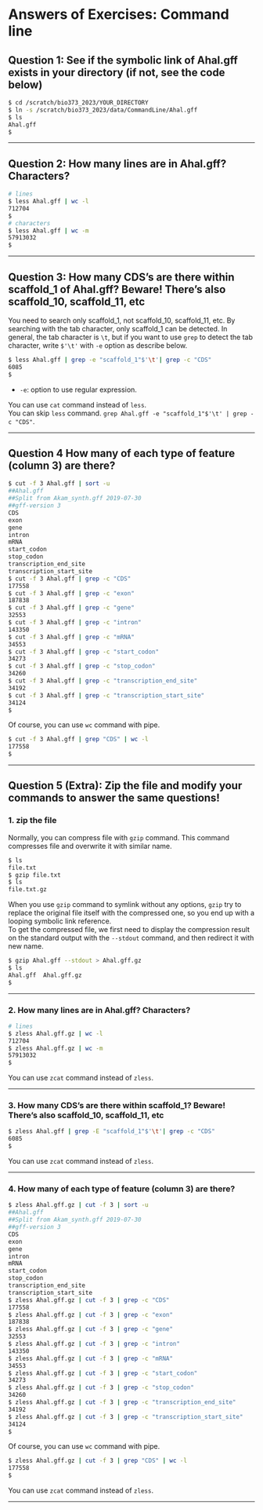 # Answers of Exercises: Command line

## Question 1: See if the symbolic link of Ahal.gff exists in your directory (if not, see the code below)

```bash
$ cd /scratch/bio373_2023/YOUR_DIRECTORY
$ ln -s /scratch/bio373_2023/data/CommandLine/Ahal.gff
$ ls
Ahal.gff
$
```

* * *

## Question 2: How many lines are in Ahal.gff? Characters?

```bash
# lines
$ less Ahal.gff | wc -l
712704
$
# characters
$ less Ahal.gff | wc -m
57913032
$
```

* * *

## Question 3: How many CDS’s are there within scaffold_1 of Ahal.gff? Beware! There’s also scaffold_10, scaffold_11, etc

You need to search only scaffold_1, not scaffold_10, scaffold_11, etc. By searching with the tab character, only scaffold_1 can be detected. In general, the tab character is `\t`, but if you want to use `grep` to detect the tab character, write `$'\t'` with `-e` option as describe below.

```bash
$ less Ahal.gff | grep -e "scaffold_1"$'\t'| grep -c "CDS"
6085
$
```

- `-e`: option to use regular expression.

You can use `cat` command instead of `less`.  
You can skip `less` command. `grep Ahal.gff -e "scaffold_1"$'\t' | grep -c "CDS"`.

* * *

## Question 4 How many of each type of feature (column 3) are there?

```bash
$ cut -f 3 Ahal.gff | sort -u 
##Ahal.gff
##Split from Akam_synth.gff 2019-07-30
##gff-version 3
CDS
exon
gene
intron
mRNA
start_codon
stop_codon
transcription_end_site
transcription_start_site
$ cut -f 3 Ahal.gff | grep -c "CDS"
177558
$ cut -f 3 Ahal.gff | grep -c "exon"
187838
$ cut -f 3 Ahal.gff | grep -c "gene"
32553
$ cut -f 3 Ahal.gff | grep -c "intron"
143350
$ cut -f 3 Ahal.gff | grep -c "mRNA"
34553
$ cut -f 3 Ahal.gff | grep -c "start_codon"
34273
$ cut -f 3 Ahal.gff | grep -c "stop_codon"
34260
$ cut -f 3 Ahal.gff | grep -c "transcription_end_site"
34192
$ cut -f 3 Ahal.gff | grep -c "transcription_start_site"
34124
$
```

Of course, you can use `wc` command with pipe.

```bash
$ cut -f 3 Ahal.gff | grep "CDS" | wc -l
177558
$ 
```

* * *


## Question 5 (Extra): Zip the file and modify your commands to answer the same questions!

### 1. zip the file

   Normally, you can compress file with `gzip` command. This command compresses file and overwrite it with similar name.  

```bash
$ ls
file.txt
$ gzip file.txt
$ ls
file.txt.gz
```

   When you use `gzip` command to symlink without any options, `gzip` try to replace the original file itself with the compressed one, so you end up with a looping symbolic link reference.  
   To get the compressed file, we first need to display the compression result on the standard output with the `--stdout` command, and then redirect it with new name.

```bash
$ gzip Ahal.gff --stdout > Ahal.gff.gz
$ ls
Ahal.gff  Ahal.gff.gz
$
```

* * *

### 2. How many lines are in Ahal.gff? Characters?

```bash
# lines
$ zless Ahal.gff.gz | wc -l
712704
$ zless Ahal.gff.gz | wc -m
57913032
$
```

You can use `zcat` command instead of `zless`.

* * *

### 3. How many CDS’s are there within scaffold_1? Beware! There’s also scaffold_10, scaffold_11, etc

```bash
$ zless Ahal.gff | grep -E "scaffold_1"$'\t'| grep -c "CDS"
6085
$
```

You can use `zcat` command instead of `zless`.

* * *

### 4. How many of each type of feature (column 3) are there?

```bash
$ zless Ahal.gff.gz | cut -f 3 | sort -u 
##Ahal.gff
##Split from Akam_synth.gff 2019-07-30
##gff-version 3
CDS
exon
gene
intron
mRNA
start_codon
stop_codon
transcription_end_site
transcription_start_site
$ zless Ahal.gff.gz | cut -f 3 | grep -c "CDS"
177558
$ zless Ahal.gff.gz | cut -f 3 | grep -c "exon"
187838
$ zless Ahal.gff.gz | cut -f 3 | grep -c "gene"
32553
$ zless Ahal.gff.gz | cut -f 3 | grep -c "intron"
143350
$ zless Ahal.gff.gz | cut -f 3 | grep -c "mRNA"
34553
$ zless Ahal.gff.gz | cut -f 3 | grep -c "start_codon"
34273
$ zless Ahal.gff.gz | cut -f 3 | grep -c "stop_codon"
34260
$ zless Ahal.gff.gz | cut -f 3 | grep -c "transcription_end_site"
34192
$ zless Ahal.gff.gz | cut -f 3 | grep -c "transcription_start_site"
34124
$
```

Of course, you can use `wc` command with pipe.

```bash
$ zless Ahal.gff.gz | cut -f 3 | grep "CDS" | wc -l
177558
$ 
```

You can use `zcat` command instead of `zless`.

* * *
